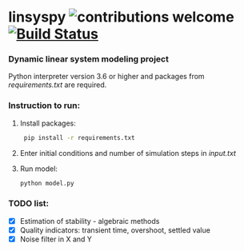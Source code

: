 # linsyspy ![contributions welcome](https://img.shields.io/badge/Laboratory-awesome-brightgreen.svg?style=flat) [![Build Status](https://travis-ci.org/crazymidnight/linsyspy.svg?branch=master)](https://travis-ci.org/crazymidnight/linsyspy)
### Dynamic linear system modeling project
Python interpreter version 3.6 or higher and packages from *requirements.txt* are required.
 
### Instruction to run:
1. Install packages: 
    ```bash
     pip install -r requirements.txt
    ``` 
2. Enter initial conditions and number of simulation steps in *input.txt*

3. Run model:
    ```bash
    python model.py
    ``` 
### TODO list:
- [X] Estimation of stability - algebraic methods
- [X] Quality indicators: transient time, overshoot, settled value
- [X] Noise filter in X and Y
